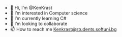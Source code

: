 - 👋 Hi, I’m @KenKrast
- 👀 I’m interested in Computer science
- 🌱 I’m currently learning C#
- 💞️ I’m looking to collaborate
- 📫 How to reach me  Kenkrast@students.softuni.bg

<!---
KenKrast/KenKrast is a ✨ special ✨ repository because its `README.md` (this file) appears on your GitHub profile.
You can click the Preview link to take a look at your changes.
--->
